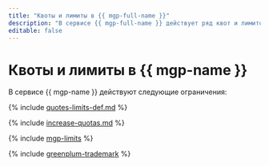 ```yaml
---
title: "Квоты и лимиты в {{ mgp-full-name }}"
description: "В сервисе {{ mgp-full-name }} действует ряд квот и лимитов. Более подробно об ограничениях в сервисах вы узнаете из этой статьи."
editable: false
---
```



# Квоты и лимиты в {{ mgp-name }}


В сервисе {{ mgp-name }} действуют следующие ограничения:

{% include [quotes-limits-def.md](../../_includes/quotes-limits-def.md) %}

{% include [increase-quotas.md](../../_includes/increase-quotas.md) %}

{% include [mgp-limits](../../_includes/mdb/mgp/limits.md) %}


{% include [greenplum-trademark](../../_includes/mdb/mgp/trademark.md) %}
